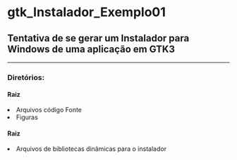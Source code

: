 <h1>gtk_Instalador_Exemplo01</h1>

<h2>Tentativa de se gerar um Instalador para Windows de uma aplicação em GTK3</h2>
<hr style="height:2px;border-width:0;color:gray;background-color:gray">
<h3>Diretórios:</h3>
<h4>Raiz</h4>
<li>Arquivos código Fonte</li>
<li>Figuras</li>
<h4>Raiz</h4>
<li>Arquivos de bibliotecas dinâmicas para o instalador</li>


